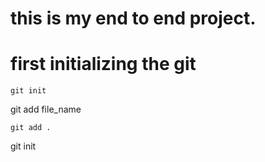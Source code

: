 # this is my end to end project.

# first initializing the git

``` 
git init

``` 
git add file_name

``` 
git add .

``` 
git init
```